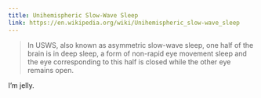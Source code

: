 ```yaml
---
title: Unihemispheric Slow-Wave Sleep
link: https://en.wikipedia.org/wiki/Unihemispheric_slow-wave_sleep
---
```


> In USWS, also known as asymmetric slow-wave sleep, one half of the brain is in deep sleep, a form of non-rapid eye movement sleep and the eye corresponding to this half is closed while the other eye remains open.

I’m jelly.
